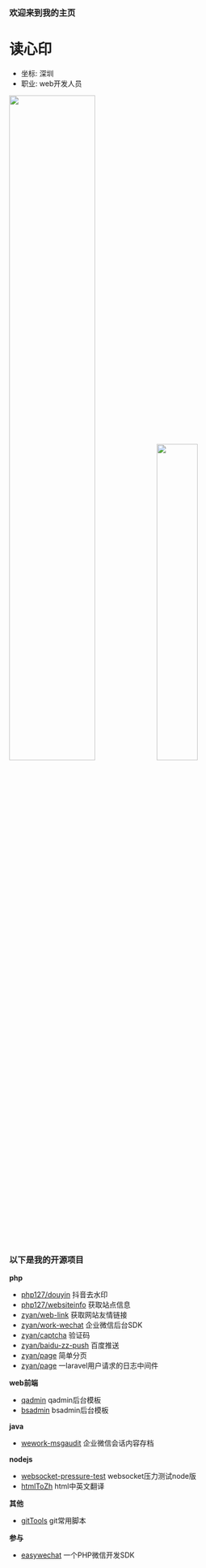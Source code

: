 ### 欢迎来到我的主页

# 读心印

- 坐标: 深圳
- 职业: web开发人员


<a href="https://github.com/aa24615"><img src="https://github-readme-stats.vercel.app/api?username=aa24615&show_icons=true&icon_color=805AD5&text_color=718096&bg_color=ffffff&hide_title=true" style="width: 58%; max-width: 58%; min-width: 58%;"><img src="https://github-readme-stats.vercel.app/api/top-langs/?username=aa24615&layout=compact&count_private=true&theme=default" style="width: 40%; max-width: 40%; min-width: 40%;"></a>


### 以下是我的开源项目

**php**

- [php127/douyin](https://packagist.org/packages/php127/douyin) 抖音去水印
- [php127/websiteinfo](https://packagist.org/packages/php127/websiteinfo) 获取站点信息
- [zyan/web-link](https://packagist.org/packages/zyan/web-link) 获取网站友情链接
- [zyan/work-wechat](https://packagist.org/packages/zyan/work-wechat) 企业微信后台SDK
- [zyan/captcha](https://packagist.org/packages/zyan/captcha) 验证码
- [zyan/baidu-zz-push](https://packagist.org/packages/zyan/baidu-zz-push) 百度推送
- [zyan/page](https://packagist.org/packages/zyan/page) 简单分页
- [zyan/page](https://packagist.org/packages/zyan/laravel-logs) 一laravel用户请求的日志中间件

**web前端**

- [qadmin](https://github.com/aa24615/qadmin) qadmin后台模板
- [bsadmin](https://github.com/aa24615/bsadmin) bsadmin后台模板

**java**

- [wework-msgaudit](https://github.com/aa24615/wework-msgaudit) 企业微信会话内容存档

**nodejs**

- [websocket-pressure-test](https://github.com/aa24615/websocket-pressure-test) websocket压力测试node版
- [htmlToZh](https://github.com/aa24615/htmlToZh) html中英文翻译


**其他**

- [gitTools](https://github.com/aa24615/gitTools) git常用脚本

**参与**

- [easywechat](https://github.com/w7corp/easywechat) 一个PHP微信开发SDK
